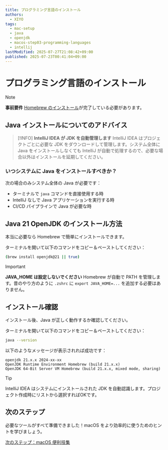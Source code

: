 ```yaml
---
title: プログラミング言語のインストール
authors:
  - XIYO
tags:
  - mac-setup
  - java
  - openjdk
  - macos-step03-programming-languages
  - intellij
lastModified: 2025-07-27T21:08:42+09:00
published: 2025-07-23T00:41:04+09:00
---
```


# プログラミング言語のインストール

> [!NOTE]
> **事前要件**
> [Homebrew のインストール](macos-step00-homebrew-installation)が完了している必要があります。

## Java インストールについてのアドバイス

> [!INFO]
> **IntelliJ IDEA が JDK を自動管理します**
> IntelliJ IDEA はプロジェクトごとに必要な JDK をダウンロードして管理します。システム全体に Java をインストールしなくても IntelliJ が自動で処理するので、必要な場合以外はインストールを延期してください。

### いつシステムに Java をインストールすべきか？

次の場合のみシステム全体の Java が必要です：

- ターミナルで `java` コマンドを直接使用する時
- IntelliJ なしで Java アプリケーションを実行する時
- CI/CD パイプラインで Java が必要な時

## Java 21 OpenJDK のインストール方法

本当に必要なら Homebrew で簡単にインストールできます。

ターミナルを開いて以下のコマンドをコピー＆ペーストしてください：

```bash
(brew install openjdk@21 || true)
```

> [!IMPORTANT]
> **JAVA_HOME は設定しないでください**
> Homebrew が自動で PATH を管理します。昔のやり方のように `.zshrc` に `export JAVA_HOME=...` を追加する必要はありません。

## インストール確認

インストール後、Java が正しく動作するか確認してください。

ターミナルを開いて以下のコマンドをコピー＆ペーストしてください：

```bash
java --version
```

以下のようなメッセージが表示されれば成功です：

```text
openjdk 21.x.x 2024-xx-xx
OpenJDK Runtime Environment Homebrew (build 21.x.x)
OpenJDK 64-Bit Server VM Homebrew (build 21.x.x, mixed mode, sharing)
```

> [!TIP]
> IntelliJ IDEA はシステムにインストールされた JDK を自動認識します。プロジェクト作成時にリストから選択すればOKです。

## 次のステップ

必要なツールがすべて準備できました！macOS をより効率的に使うためのヒントを学びましょう。

[次のステップ：macOS 便利技集](macos-step04-advanced-configurations)
